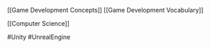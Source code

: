 [[Game Development Concepts]]
[[Game Development Vocabulary]]

[[Computer Science]]

#Unity #UnrealEngine 